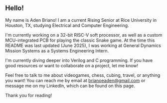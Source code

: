 ## Hello!

My name is Aden Briano! I am a current Rising Senior at Rice University in Houston, TX, studying Electrical and Computer Engineering. 

I'm currently working on a 32-bit RISC-V soft processor, as well as a custom MCU-integrated PCB for playing the classic Snake game. At the time this README was last updated (June 2025), I was working at General Dynamics Mission Systems as a Systems Engineering Intern.

I'm currently diving deeper into Verilog and C programming. If you have good resources or want to collaborate on a project, let me know!

Feel free to talk to me about videogames, chess, cubing, travel, or anything you want! You can reach me by email at brianoeaden@gmail.com or message me on my LinkedIn, which can be found on this page. 

Thank you for reading!

<!--
**BrianoAden/BrianoAden** is a ✨ _special_ ✨ repository because its `README.md` (this file) appears on your GitHub profile.



Here are some ideas to get you started:

- 🔭 I’m currently working on ...
- 🌱 I’m currently learning ...
- 👯 I’m looking to collaborate on ...
- 🤔 I’m looking for help with ...
- 💬 Ask me about ...
- 📫 How to reach me: ...
- 😄 Pronouns: ...
- ⚡ Fun fact: ...
-->
